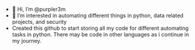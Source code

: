- 👋 Hi, I’m @purpler3m
- 👀 I’m interested in automating different things in python, data related projects, and security
- Created this github to start storing all my code for different automating tasks in python.  There may be code in other languages as i continue in my journey.

<!---
purpler3m/purpler3m is a ✨ special ✨ repository because its `README.md` (this file) appears on your GitHub profile.
You can click the Preview link to take a look at your changes.
--->
